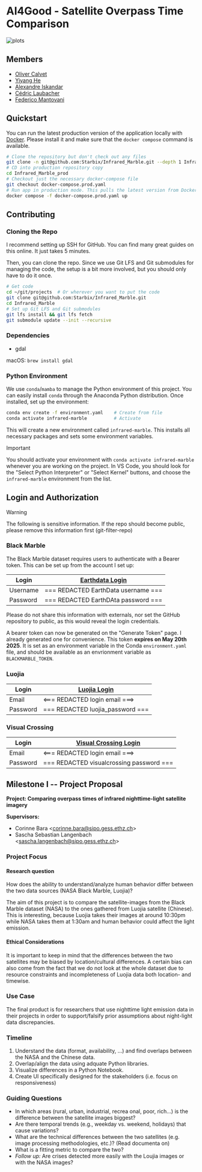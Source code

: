 # AI4Good - Satellite Overpass Time Comparison

![plots](assets/plots.webp)

## Members

-   [Oliver Calvet](mailto:ocalvet@student.ethz.ch)
-   [Yiyang He](mailto:yiyahe@student.ethz.ch)
-   [Alexandre Iskandar](mailto:aiskandar@student.ethz.ch)
-   [Cédric Laubacher](mailto:cedric@laubacher.io)
-   [Federico Mantovani](mailto:fmantova@student.ethz.ch)

## Quickstart

You can run the latest production version of the application locally with [Docker](https://www.docker.com/). Please
install it and make sure that the `docker compose` command is available.

```sh
# Clone the repository but don't check out any files
git clone -n git@github.com:Starbix/Infrared_Marble.git --depth 1 Infrared_Marble_prod
# CD into production repository copy
cd Infrared_Marble_prod
# Checkout just the necessary docker-compose file
git checkout docker-compose.prod.yaml
# Run app in production mode. This pulls the latest version from Docker Hub.
docker compose -f docker-compose.prod.yaml up
```

## Contributing

### Cloning the Repo

I recommend setting up SSH for GitHub. You can find many great guides on this online. It just takes 5 minutes.

Then, you can clone the repo. Since we use Git LFS and Git submodules for managing the code, the setup is a bit more
involved, but you should only have to do it once.

```sh
# Get code
cd ~/git/projects  # Or wherever you want to put the code
git clone git@github.com:Starbix/Infrared_Marble.git
cd Infrared_Marble
# Set up Git LFS and Git submodules
git lfs install && git lfs fetch
git submodule update --init --recursive
```

### Dependencies

-   gdal

macOS: `brew install gdal`

### Python Environment

We use `conda`/`mamba` to manage the Python environment of this project. You can easily install `conda` through the
Anaconda Python distribution. Once installed, set up the environment:

```sh
conda env create -f environment.yaml    # Create from file
conda activate infrared-marble          # Activate
```

This will create a new environment called `infrared-marble`. This installs all necessary packages and sets some
environment variables.

> [!IMPORTANT]
>
> You should activate your environment with `conda activate infrared-marble` whenever you are working on the project. In
> VS Code, you should look for the "Select Python Interpreter" or "Select Kernel" buttons, and choose the
> `infrared-marble` environment from the list.

## Login and Authorization

> [!WARNING]
>
> The following is sensitive information. If the repo should become public, please remove this information first
> (git-filter-repo)

### Black Marble

The Black Marble dataset requires users to authenticate with a Bearer token. This can be set up from the account I set
up:

| Login    | [Earthdata Login](https://urs.earthdata.nasa.gov/profile) |
| -------- | --------------------------------------------------------- |
| Username | === REDACTED EarthData username ===                                       |
| Password | === REDACTED EarthDAta password ===                                       |

Please do not share this information with externals, nor set the GitHub repository to public, as this would reveal the
login credentials.

A bearer token can now be generated on the "Generate Token" page. I already generated one for convenience. This token
**expires on May 20th 2025**. It is set as an environment variable in the Conda `environment.yaml` file, and should be
available as an envrionment variable as `BLACKMARBLE_TOKEN`.

### Luojia

| Login    | [Luojia Login](http://59.175.109.173:8888/app/login_en.html) |
| -------- | ------------------------------------------------------------ |
| Email    | <=== REDACTED login email ===>                                       |
| Password | === REDACTED luojia_password ===                                               |

### Visual Crossing

| Login    | [Visual Crossing Login](https://www.visualcrossing.com/account/login) |
| -------- | --------------------------------------------------------------------- |
| Email    | <=== REDACTED login email ===>                                                |
| Password | === REDACTED visualcrossing password ===                                     |

## Milestone I -- Project Proposal

**Project: Comparing overpass times of infrared nighttime-light satellite imagery**

**Supervisors:**

-   Corinne Bara \<<corinne.bara@sipo.gess.ethz.ch>\>
-   Sascha Sebastian Langenbach \<<sascha.langenbach@sipo.gess.ethz.ch>\>

### Project Focus

#### Research question

How does the ability to understand/analyze human behavior differ between the two data sources (NASA Black Marble,
Luojia)?

The aim of this project is to compare the satellite-images from the Black Marble dataset (NASA) to the ones gathered
from Luojia satellite (Chinese). This is interesting, because Luojia takes their images at around 10:30pm while NASA
takes them at 1:30am and human behavior could affect the light emission.

#### Ethical Considerations

It is important to keep in mind that the differences between the two satellites may be biased by location/cultural
differences. A certain bias can also come from the fact that we do not look at the whole dataset due to resource
constraints and incompleteness of Luojia data both location- and timewise.

### Use Case

The final product is for researchers that use nighttime light emission data in their projects in order to
support/falsify prior assumptions about night-light data discrepancies.

### Timeline

1. Understand the data (format, availability, ...) and find overlaps between the NASA and the Chinese data.
2. Overlap/align the data using adquate Python libraries.
3. Visualize differences in a Python Notebook.
4. Create UI specifically designed for the stakeholders (i.e. focus on responsiveness)

### Guiding Questions

-   In which areas (rural, urban, industrial, recrea onal, poor, rich…) is the difference between the satellite images
    biggest?
-   Are there temporal trends (e.g., weekday vs. weekend, holidays) that cause variations?
-   What are the technical differences between the two satellites (e.g. image processing methodologies, etc.)? (Read
    documenta on)
-   What is a fitting metric to compare the two?
-   _Follow up:_ Are crises detected more easily with the Loujia images or with the NASA images?
